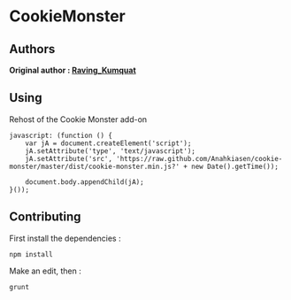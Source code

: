 # CookieMonster

## Authors

**Original author : [Raving_Kumquat](http://cookieclicker.wikia.com/wiki/User:Raving_Kumquat)**

## Using

Rehost of the Cookie Monster add-on

```
javascript: (function () {
	var jA = document.createElement('script');
	jA.setAttribute('type', 'text/javascript');
	jA.setAttribute('src', 'https://raw.github.com/Anahkiasen/cookie-monster/master/dist/cookie-monster.min.js?' + new Date().getTime());

	document.body.appendChild(jA);
}());
```

## Contributing

First install the dependencies :

```
npm install
```

Make an edit, then :

```
grunt
```